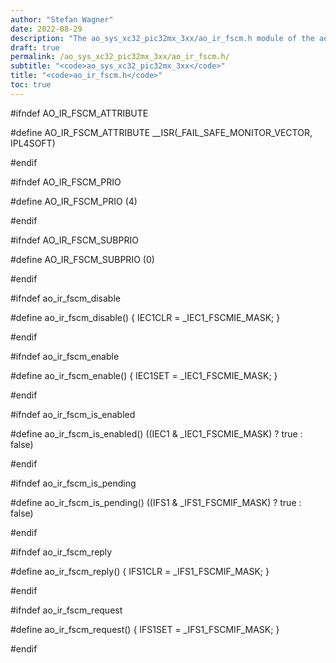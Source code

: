 ```yaml
---
author: "Stefan Wagner"
date: 2022-08-29
description: "The ao_sys_xc32_pic32mx_3xx/ao_ir_fscm.h module of the ao real-time operating system."
draft: true
permalink: /ao_sys_xc32_pic32mx_3xx/ao_ir_fscm.h/ 
subtitle: "<code>ao_sys_xc32_pic32mx_3xx</code>"
title: "<code>ao_ir_fscm.h</code>"
toc: true
---
```


#ifndef AO_IR_FSCM_ATTRIBUTE

#define AO_IR_FSCM_ATTRIBUTE        __ISR(_FAIL_SAFE_MONITOR_VECTOR, IPL4SOFT)

#endif

#ifndef AO_IR_FSCM_PRIO

#define AO_IR_FSCM_PRIO             (4)

#endif

#ifndef AO_IR_FSCM_SUBPRIO

#define AO_IR_FSCM_SUBPRIO          (0)

#endif

#ifndef ao_ir_fscm_disable

#define ao_ir_fscm_disable()        { IEC1CLR = _IEC1_FSCMIE_MASK; }

#endif

#ifndef ao_ir_fscm_enable

#define ao_ir_fscm_enable()         { IEC1SET = _IEC1_FSCMIE_MASK; }

#endif

#ifndef ao_ir_fscm_is_enabled

#define ao_ir_fscm_is_enabled()     ((IEC1 & _IEC1_FSCMIE_MASK) ? true : false)

#endif

#ifndef ao_ir_fscm_is_pending

#define ao_ir_fscm_is_pending()     ((IFS1 & _IFS1_FSCMIF_MASK) ? true : false)

#endif

#ifndef ao_ir_fscm_reply

#define ao_ir_fscm_reply()          { IFS1CLR = _IFS1_FSCMIF_MASK; }

#endif

#ifndef ao_ir_fscm_request

#define ao_ir_fscm_request()        { IFS1SET = _IFS1_FSCMIF_MASK; }

#endif

